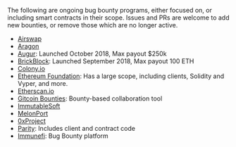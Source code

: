 The following are ongoing bug bounty programs, either focused on, or including smart contracts in
their scope. Issues and PRs are welcome to add new bounties, or remove those which are no longer
active.

- [Airswap](https://medium.com/fluidity/smart-contracts-and-bug-bounty-ad75733eb53f)
- [Aragon](https://wiki.aragon.org/association/security/#smart-contract-bug-bounty)
- [Augur](https://www.augur.net/bounty/): Launched October 2018, Max payout $250k
- [BrickBlock](https://blog.brickblock.io/join-the-brickblock-bug-bounty-program-7b431f2bcc02):
  Launched September 2018, Max payout 100 ETH
- [Colony.io](https://blog.colony.io/announcing-the-colony-network-bug-bounty-f44cabaca9a3/)
- [Ethereum Foundation](https://bounty.ethereum.org/#bounty-scope): Has a large scope, including
  clients, Solidity and Vyper, and more.
- [Etherscan.io](https://etherscan.io/bugbounty)
- [Gitcoin Bounties](https://gitcoin.co/explorer): Bounty-based collaboration tool
- [ImmutableSoft](https://immutablesoft.github.io/ImmutableEcosystem/)
- [MelonPort](https://melonprotocol.com/docs/protocol-security/)
- [0xProject](https://0x.org/docs/guides/bug-bounty-program#rewards)
- [Parity](https://www.parity.io/bug-bounty/): Includes client and contract code
- [Immunefi](https://immunefi.com/): Bug Bounty platform
